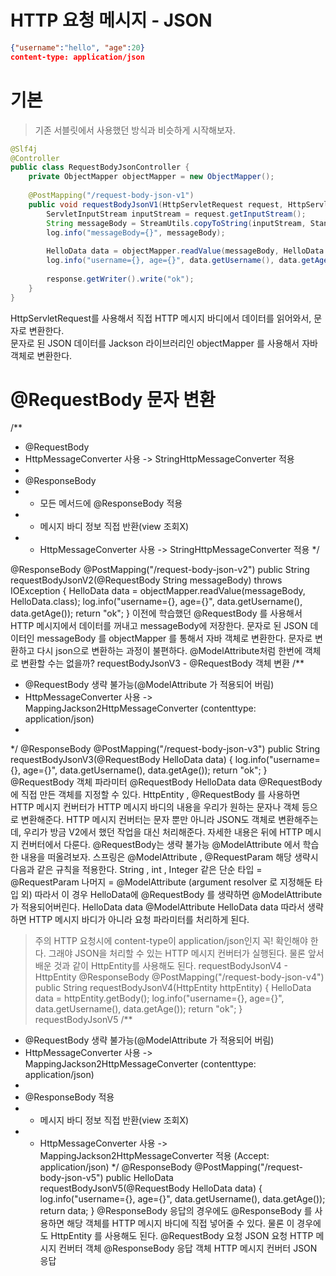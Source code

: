 HTTP 요청 메시지 - JSON 
========================   
```json
{"username":"hello", "age":20}
content-type: application/json
```

# 기본 
> 기존 서블릿에서 사용했던 방식과 비슷하게 시작해보자.

```java
@Slf4j
@Controller
public class RequestBodyJsonController {
    private ObjectMapper objectMapper = new ObjectMapper();
    
    @PostMapping("/request-body-json-v1")
    public void requestBodyJsonV1(HttpServletRequest request, HttpServletResponse response) throws IOException {
        ServletInputStream inputStream = request.getInputStream();
        String messageBody = StreamUtils.copyToString(inputStream, StandardCharsets.UTF_8);
        log.info("messageBody={}", messageBody);
        
        HelloData data = objectMapper.readValue(messageBody, HelloData.class);
        log.info("username={}, age={}", data.getUsername(), data.getAge());
        
        response.getWriter().write("ok");
    }
}
```
HttpServletRequest를 사용해서 직접 HTTP 메시지 바디에서 데이터를 읽어와서, 문자로 변환한다.    
문자로 된 JSON 데이터를 Jackson 라이브러리인 objectMapper 를 사용해서 자바 객체로 변환한다.

# @RequestBody 문자 변환
/**
 * @RequestBody
 * HttpMessageConverter 사용 -> StringHttpMessageConverter 적용
 *
 * @ResponseBody
 * - 모든 메서드에 @ResponseBody 적용
 * - 메시지 바디 정보 직접 반환(view 조회X)
 * - HttpMessageConverter 사용 -> StringHttpMessageConverter 적용
 */
 
@ResponseBody
@PostMapping("/request-body-json-v2")
public String requestBodyJsonV2(@RequestBody String messageBody) throws
IOException {
 HelloData data = objectMapper.readValue(messageBody, HelloData.class);
 log.info("username={}, age={}", data.getUsername(), data.getAge());
 return "ok";
}
이전에 학습했던 @RequestBody 를 사용해서 HTTP 메시지에서 데이터를 꺼내고 messageBody에
저장한다.
문자로 된 JSON 데이터인 messageBody 를 objectMapper 를 통해서 자바 객체로 변환한다.
문자로 변환하고 다시 json으로 변환하는 과정이 불편하다. @ModelAttribute처럼 한번에 객체로
변환할 수는 없을까?
requestBodyJsonV3 - @RequestBody 객체 변환
/**
 * @RequestBody 생략 불가능(@ModelAttribute 가 적용되어 버림)
 * HttpMessageConverter 사용 -> MappingJackson2HttpMessageConverter (contenttype: application/json)
 *
 */
@ResponseBody
@PostMapping("/request-body-json-v3")
public String requestBodyJsonV3(@RequestBody HelloData data) {
 log.info("username={}, age={}", data.getUsername(), data.getAge());
 return "ok";
}
@RequestBody 객체 파라미터
@RequestBody HelloData data
@RequestBody 에 직접 만든 객체를 지정할 수 있다.
HttpEntity , @RequestBody 를 사용하면 HTTP 메시지 컨버터가 HTTP 메시지 바디의 내용을 우리가
원하는 문자나 객체 등으로 변환해준다.
HTTP 메시지 컨버터는 문자 뿐만 아니라 JSON도 객체로 변환해주는데, 우리가 방금 V2에서 했던 작업을
대신 처리해준다.
자세한 내용은 뒤에 HTTP 메시지 컨버터에서 다룬다.
@RequestBody는 생략 불가능
@ModelAttribute 에서 학습한 내용을 떠올려보자.
스프링은 @ModelAttribute , @RequestParam 해당 생략시 다음과 같은 규칙을 적용한다.
String , int , Integer 같은 단순 타입 = @RequestParam
나머지 = @ModelAttribute (argument resolver 로 지정해둔 타입 외)
따라서 이 경우 HelloData에 @RequestBody 를 생략하면 @ModelAttribute 가 적용되어버린다.
HelloData data @ModelAttribute HelloData data
따라서 생략하면 HTTP 메시지 바디가 아니라 요청 파라미터를 처리하게 된다.
> 주의
> HTTP 요청시에 content-type이 application/json인지 꼭! 확인해야 한다. 그래야 JSON을 처리할 수
있는 HTTP 메시지 컨버터가 실행된다.
물론 앞서 배운 것과 같이 HttpEntity를 사용해도 된다.
requestBodyJsonV4 - HttpEntity
@ResponseBody
@PostMapping("/request-body-json-v4")
public String requestBodyJsonV4(HttpEntity<HelloData> httpEntity) {
 HelloData data = httpEntity.getBody();
 log.info("username={}, age={}", data.getUsername(), data.getAge());
 return "ok";
}
requestBodyJsonV5
/**
 * @RequestBody 생략 불가능(@ModelAttribute 가 적용되어 버림)
 * HttpMessageConverter 사용 -> MappingJackson2HttpMessageConverter (contenttype: application/json)
 *
 * @ResponseBody 적용
 * - 메시지 바디 정보 직접 반환(view 조회X)
 * - HttpMessageConverter 사용 -> MappingJackson2HttpMessageConverter 적용
(Accept: application/json)
 */
@ResponseBody
@PostMapping("/request-body-json-v5")
public HelloData requestBodyJsonV5(@RequestBody HelloData data) {
 log.info("username={}, age={}", data.getUsername(), data.getAge());
 return data;
}
@ResponseBody
응답의 경우에도 @ResponseBody 를 사용하면 해당 객체를 HTTP 메시지 바디에 직접 넣어줄 수 있다.
물론 이 경우에도 HttpEntity 를 사용해도 된다.
@RequestBody 요청
JSON 요청 HTTP 메시지 컨버터 객체
@ResponseBody 응답
객체 HTTP 메시지 컨버터 JSON 응답
